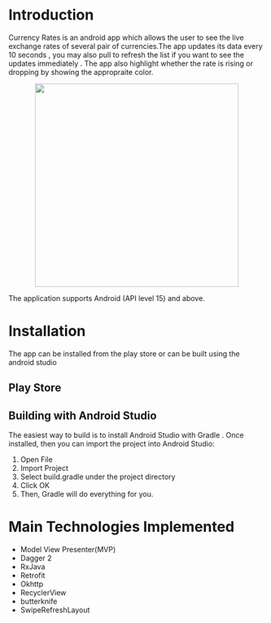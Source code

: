 # Introduction
Currency Rates is an android app which allows the user to see the live exchange rates of several pair of currencies.The app updates its data every 10 seconds , you may also pull to refresh the list if you want to see the updates immediately . The app also highlight whether the rate is rising or dropping by showing the appropraite color.

<p align="center">
 <img src="https://user-images.githubusercontent.com/39981113/46550420-949be980-c907-11e8-9832-96f3e4ac136f.jpg" width="400"/>

The application supports Android (API level 15) and above.

# Installation
The app can be installed from the play store or can be built using the android studio 

## Play Store

## Building with Android Studio
The easiest way to build is to install Android Studio with Gradle . Once installed, then you can import the project into Android Studio:

1) Open File
2) Import Project
3) Select build.gradle under the project directory
4) Click OK
5) Then, Gradle will do everything for you.

# Main Technologies Implemented
- Model View Presenter(MVP)
- Dagger 2
- RxJava
- Retrofit
- Okhttp
- RecyclerView
- butterknife
- SwipeRefreshLayout
